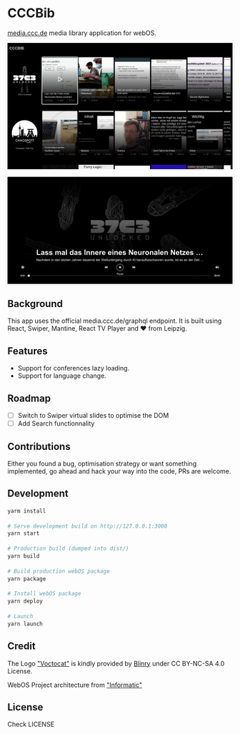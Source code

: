 # CCCBib

[media.ccc.de](https://media.ccc.de) media library application for webOS.

![Main Screen](https://github.com/volkovmqx/cccbib/blob/main/.github/screenshots/screenshot1.png?raw=true)

![Player Screen](https://github.com/volkovmqx/cccbib/blob/main/.github/screenshots/screenshot2.png?raw=true)


## Background

This app uses the official media.ccc.de/graphql endpoint. It is built using React, Swiper, Mantine, React TV Player and ❤️ from Leipzig.

## Features

- Support for conferences lazy loading.
- Support for language change.

## Roadmap

- &#9744; Switch to Swiper virtual slides to optimise the DOM
- &#9744; Add Search functionnality

##  Contributions

Either you found a bug, optimisation strategy or want something implemented, go ahead and hack your way into the code, PRs are welcome.


## Development

```sh
yarm install

# Serve development build on http://127.0.0.1:3000
yarn start

# Production build (dumped into dist/)
yarn build

# Build production webOS package
yarn package

# Install webOS package
yarn deploy

# Launch
yarn launch
```

## Credit

The Logo ["Voctocat"](https://morr.cc/voctocat/) is kindly provided by [Blinry](https://github.com/blinry) under CC BY-NC-SA 4.0 License.

WebOS Project architecture from ["Informatic"](https://github.com/informatic/streamkatze)

## License

Check LICENSE